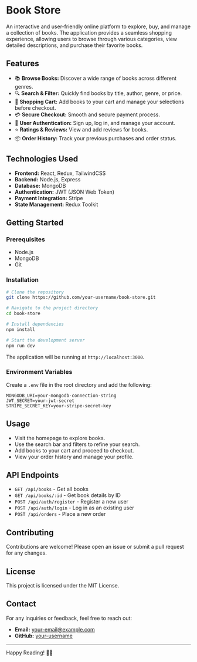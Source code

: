 # Book Store

An interactive and user-friendly online platform to explore, buy, and manage a collection of books. The application provides a seamless shopping experience, allowing users to browse through various categories, view detailed descriptions, and purchase their favorite books.



## Features

* 📚 **Browse Books:** Discover a wide range of books across different genres.
* 🔍 **Search & Filter:** Quickly find books by title, author, genre, or price.
* 🛒 **Shopping Cart:** Add books to your cart and manage your selections before checkout.
* 💳 **Secure Checkout:** Smooth and secure payment process.
* 📝 **User Authentication:** Sign up, log in, and manage your account.
* ⭐ **Ratings & Reviews:** View and add reviews for books.
* 📦 **Order History:** Track your previous purchases and order status.

## Technologies Used

* **Frontend:** React, Redux, TailwindCSS
* **Backend:** Node.js, Express
* **Database:** MongoDB
* **Authentication:** JWT (JSON Web Token)
* **Payment Integration:** Stripe
* **State Management:** Redux Toolkit

## Getting Started

### Prerequisites

* Node.js
* MongoDB
* Git

### Installation

```bash
# Clone the repository
git clone https://github.com/your-username/book-store.git

# Navigate to the project directory
cd book-store

# Install dependencies
npm install

# Start the development server
npm run dev
```

The application will be running at `http://localhost:3000`.

### Environment Variables

Create a `.env` file in the root directory and add the following:

```
MONGODB_URI=your-mongodb-connection-string
JWT_SECRET=your-jwt-secret
STRIPE_SECRET_KEY=your-stripe-secret-key
```

## Usage

* Visit the homepage to explore books.
* Use the search bar and filters to refine your search.
* Add books to your cart and proceed to checkout.
* View your order history and manage your profile.

## API Endpoints

* `GET /api/books` - Get all books
* `GET /api/books/:id` - Get book details by ID
* `POST /api/auth/register` - Register a new user
* `POST /api/auth/login` - Log in as an existing user
* `POST /api/orders` - Place a new order

## Contributing

Contributions are welcome! Please open an issue or submit a pull request for any changes.

## License

This project is licensed under the MIT License.

## Contact

For any inquiries or feedback, feel free to reach out:

* **Email:** [your-email@example.com](badhonraniroy@gmail.com)
* **GitHub:** [your-username](https://github.com/Badhon40)

---

Happy Reading! 📖✨
